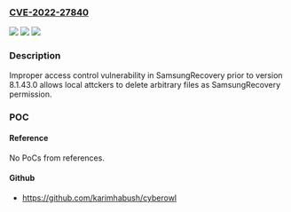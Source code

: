 ### [CVE-2022-27840](https://cve.mitre.org/cgi-bin/cvename.cgi?name=CVE-2022-27840)
![](https://img.shields.io/static/v1?label=Product&message=Samsung%20Recovery&color=blue)
![](https://img.shields.io/static/v1?label=Version&message=n%2Fa&color=blue)
![](https://img.shields.io/static/v1?label=Vulnerability&message=CWE-269%3A%20Improper%20Privilege%20Management&color=brighgreen)

### Description

Improper access control vulnerability in SamsungRecovery prior to version 8.1.43.0 allows local attckers to delete arbitrary files as SamsungRecovery permission.

### POC

#### Reference
No PoCs from references.

#### Github
- https://github.com/karimhabush/cyberowl

